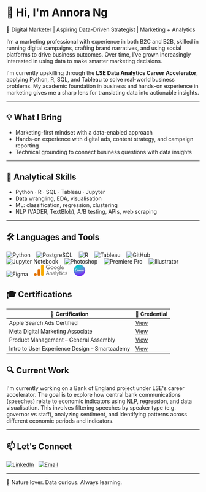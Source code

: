 # 👋 Hi, I'm Annora Ng

🎯 Digital Marketer | Aspiring Data-Driven Strategist | Marketing + Analytics

I’m a marketing professional with experience in both B2C and B2B, skilled in running digital campaigns, crafting brand narratives, and using social platforms to drive business outcomes. Over time, I’ve grown increasingly interested in using data to make smarter marketing decisions.

I'm currently upskilling through the **LSE Data Analytics Career Accelerator**, applying Python, R, SQL, and Tableau to solve real-world business problems. My academic foundation in business and hands-on experience in marketing gives me a sharp lens for translating data into actionable insights.

---

## 💡 What I Bring
- Marketing-first mindset with a data-enabled approach
- Hands-on experience with digital ads, content strategy, and campaign reporting
- Technical grounding to connect business questions with data insights

---

## 🧠 Analytical Skills

- Python · R · SQL · Tableau · Jupyter
- Data wrangling, EDA, visualisation
- ML: classification, regression, clustering
- NLP (VADER, TextBlob), A/B testing, APIs, web scraping

---

## 🛠️ Languages and Tools

<p align="left">
  <img src="https://cdn.jsdelivr.net/gh/devicons/devicon/icons/python/python-original.svg" height="30" alt="Python" />
  &nbsp;&nbsp;
  <img src="https://cdn.jsdelivr.net/gh/devicons/devicon/icons/postgresql/postgresql-original.svg" height="30" alt="PostgreSQL" />
  &nbsp;&nbsp;
  <img src="https://cdn.jsdelivr.net/gh/devicons/devicon/icons/r/r-original.svg" height="30" alt="R" />
  &nbsp;&nbsp;
  <img src="https://upload.wikimedia.org/wikipedia/commons/4/4b/Tableau_Logo.png" height="30" alt="Tableau" />
  &nbsp;&nbsp;
  <img src="https://cdn.jsdelivr.net/gh/devicons/devicon/icons/github/github-original.svg" height="30" alt="GitHub" />
  &nbsp;&nbsp;
  <img src="https://cdn.jsdelivr.net/gh/devicons/devicon/icons/jupyter/jupyter-original-wordmark.svg" height="30" alt="Jupyter Notebook" />
  &nbsp;&nbsp;
  <img src="https://cdn.jsdelivr.net/gh/devicons/devicon/icons/photoshop/photoshop-plain.svg" height="30" alt="Photoshop" />
  &nbsp;&nbsp;
  <img src="https://cdn.jsdelivr.net/gh/devicons/devicon/icons/premierepro/premierepro-original.svg" height="30" alt="Premiere Pro" />
  &nbsp;&nbsp;
  <img src="https://cdn.jsdelivr.net/gh/devicons/devicon/icons/illustrator/illustrator-line.svg" height="30" alt="Illustrator" />
  &nbsp;&nbsp;
  <img src="https://cdn.jsdelivr.net/gh/devicons/devicon/icons/figma/figma-original.svg" height="30" alt="Figma" />
  &nbsp;&nbsp;
  <img src="./google-analytics.png" height="30" alt="Google Analytics" />
  &nbsp;&nbsp;
  <img src="./canva.png" height="30" alt="Canva" />

</p>

## 🎓 Certifications

| 📄 Certification | 🔗 Credential |
|------------------|----------------|
| Apple Search Ads Certified | [View](https://certification-ads.apple.com/certificate/67MLz9ttMi) |
| Meta Digital Marketing Associate | [View](https://www.credly.com/badges/a9228062-d6aa-4422-8c28-44dbb0dc0db0/linked_in_profile) |
| Product Management – General Assembly | [View](https://drive.google.com/file/d/1CUbRs_OXtWBZ1--iqjsI7uuzfN3aixPl/view) |
| Intro to User Experience Design – Smartcademy | [View](https://drive.google.com/file/d/1KZs2cZfrtuk1RhueJgCqwhpC5H6NgpSN/view) |

## 🔍 Current Work

I'm currently working on a Bank of England project under LSE's career accelerator. The goal is to explore how central bank communications (speeches) relate to economic indicators using NLP, regression, and data visualisation. This involves filtering speeches by speaker type (e.g. governor vs staff), analyzing sentiment, and identifying patterns across different economic periods and indicators.

---

## 📫 Let's Connect

[![LinkedIn](https://img.shields.io/badge/-LinkedIn-blue?style=flat-square&logo=Linkedin&logoColor=white&link=https://linkedin.com/in/annorang)](https://linkedin.com/in/annorang) &nbsp;
[![Email](https://img.shields.io/badge/-Email-red?style=flat-square&logo=gmail&logoColor=white)](mailto:anntentalus@gmail.com)

---

🌿 Nature lover. Data curious. Always learning.
